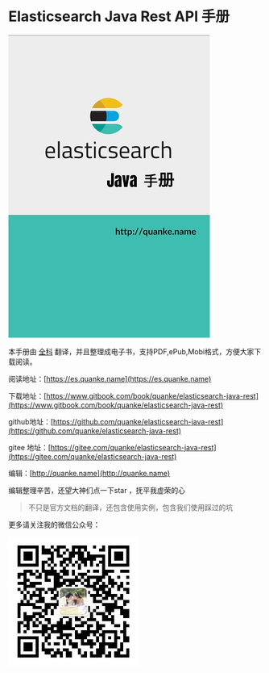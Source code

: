 # Elasticsearch Java Rest API 手册

![](/assets/Cover_400_600.jpg)

本手册由 [全科](http://quanke.name) 翻译，并且整理成电子书，支持PDF,ePub,Mobi格式，方便大家下载阅读。

阅读地址：[https://es.quanke.name](https://es.quanke.name)

下载地址：[https://www.gitbook.com/book/quanke/elasticsearch-java-rest](https://www.gitbook.com/book/quanke/elasticsearch-java-rest)

github地址：[https://github.com/quanke/elasticsearch-java-rest](https://github.com/quanke/elasticsearch-java-rest)

gitee 地址：[https://gitee.com/quanke/elasticsearch-java-rest](https://gitee.com/quanke/elasticsearch-java-rest) 

编辑：[http://quanke.name](http://quanke.name)

编辑整理辛苦，还望大神们点一下star ，抚平我虚荣的心

> 不只是官方文档的翻译，还包含使用实例，包含我们使用踩过的坑

更多请关注我的微信公众号：

![](/assets/qrcode_for_gh_26893aa0a4ea_258.jpg)

